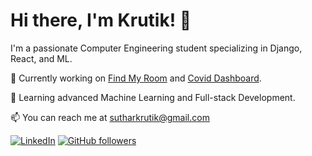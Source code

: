 # Hi there, I'm Krutik! 👋

I'm a passionate Computer Engineering student specializing in Django, React, and ML.

🔭 Currently working on [Find My Room](https://github.com/sutharkrutik/FindmyRoom) and [Covid Dashboard](https://github.com/sutharkrutik/Covid_Dashboard).

🌱 Learning advanced Machine Learning and Full-stack Development.

📫 You can reach me at sutharkrutik@gmail.com

[![LinkedIn](https://img.shields.io/badge/LinkedIn-Krutik-blue?style=flat&logo=linkedin)](www.linkedin.com/in/krutik-suthar-675197277)
[![GitHub followers](https://img.shields.io/github/followers/sutharkrutik?style=social)](https://github.com/sutharkrutik)
